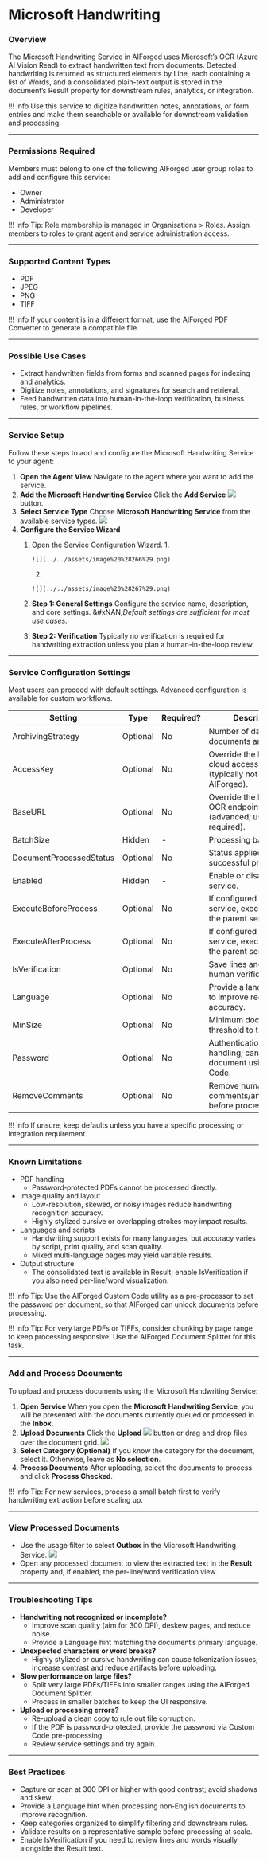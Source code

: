 # Microsoft Handwriting

### Overview

The Microsoft Handwriting Service in AIForged uses Microsoft’s OCR (Azure AI Vision Read) to extract handwritten text from documents. Detected handwriting is returned as structured elements by Line, each containing a list of Words, and a consolidated plain-text output is stored in the document’s Result property for downstream rules, analytics, or integration.

!!! info
    Use this service to digitize handwritten notes, annotations, or form entries and make them searchable or available for downstream validation and processing.

***

### Permissions Required

Members must belong to one of the following AIForged user group roles to add and configure this service:

* Owner
* Administrator
* Developer

!!! info
    Tip: Role membership is managed in Organisations > Roles. Assign members to roles to grant agent and service administration access.

***

### Supported Content Types

* PDF
* JPEG
* PNG
* TIFF

!!! info
    If your content is in a different format, use the AIForged PDF Converter to generate a compatible file.

***

### Possible Use Cases

* Extract handwritten fields from forms and scanned pages for indexing and analytics.
* Digitize notes, annotations, and signatures for search and retrieval.
* Feed handwritten data into human-in-the-loop verification, business rules, or workflow pipelines.

***

### Service Setup

Follow these steps to add and configure the Microsoft Handwriting Service to your agent:

1. **Open the Agent View**
   Navigate to the agent where you want to add the service.
2. **Add the Microsoft Handwriting Service**
   Click the **Add Service** ![](../../assets/image%20%28129%29.png) button.
3. **Select Service Type**
   Choose **Microsoft Handwriting Service** from the available service types.
   ![](../../assets/image%20%28265%29.png)
4. **Configure the Service Wizard**
   1. Open the Service Configuration Wizard.
      1.

          ![](../../assets/image%20%28266%29.png)
      2.

          ![](../../assets/image%20%28267%29.png)
   2. **Step 1: General Settings**
      Configure the service name, description, and core settings.
      &#xNAN;_&#x44;efault settings are sufficient for most use cases._

   3. **Step 2: Verification**
      Typically no verification is required for handwriting extraction unless you plan a human-in-the-loop review.


***

### Service Configuration Settings

Most users can proceed with default settings. Advanced configuration is available for custom workflows.

| Setting                 | Type     | Required? | Description                                                                   |
| ----------------------- | -------- | --------- | ----------------------------------------------------------------------------- |
| ArchivingStrategy       | Optional | No        | Number of days before documents are deleted.                                  |
| AccessKey               | Optional | No        | Override the Microsoft cloud access key (typically not required in AIForged). |
| BaseURL                 | Optional | No        | Override the Microsoft OCR endpoint (advanced; usually not required).         |
| BatchSize               | Hidden   | -         | Processing batch size.                                                        |
| DocumentProcessedStatus | Optional | No        | Status applied after successful processing.                                   |
| Enabled                 | Hidden   | -         | Enable or disable the service.                                                |
| ExecuteBeforeProcess    | Optional | No        | If configured as a child service, execute before the parent service.          |
| ExecuteAfterProcess     | Optional | No        | If configured as a child service, execute after the parent service.           |
| IsVerification          | Optional | No        | Save lines and words for human verification.                                  |
| Language                | Optional | No        | Provide a language hint to improve recognition accuracy.                      |
| MinSize                 | Optional | No        | Minimum document size threshold to trigger OCR.                               |
| Password                | Optional | No        | Authentication/password handling; can be set per document using Custom Code.  |
| RemoveComments          | Optional | No        | Remove human comments/annotations before processing.                          |

!!! info
    If unsure, keep defaults unless you have a specific processing or integration requirement.

***

### Known Limitations

* PDF handling
  * Password‑protected PDFs cannot be processed directly.
* Image quality and layout
  * Low-resolution, skewed, or noisy images reduce handwriting recognition accuracy.
  * Highly stylized cursive or overlapping strokes may impact results.
* Languages and scripts
  * Handwriting support exists for many languages, but accuracy varies by script, print quality, and scan quality.
  * Mixed multi-language pages may yield variable results.
* Output structure
  * The consolidated text is available in Result; enable IsVerification if you also need per-line/word visualization.

!!! info
    Tip: Use the AIForged Custom Code utility as a pre-processor to set the password per document, so that AIForged can unlock documents before processing.

!!! info
    Tip: For very large PDFs or TIFFs, consider chunking by page range to keep processing responsive. Use the AIForged Document Splitter for this task.

***

### Add and Process Documents

To upload and process documents using the Microsoft Handwriting Service:

1. **Open Service**
   When you open the **Microsoft Handwriting Service**, you will be presented with the documents currently queued or processed in the **Inbox**.
2. **Upload Documents**
   Click the **Upload** ![](../../assets/image%20%2813%29%20%281%29.png) button or drag and drop files over the document grid.
   ![](../../assets/image%20%28268%29.png)
3. **Select Category (Optional)**
   If you know the category for the document, select it. Otherwise, leave as **No selection**.
4. **Process Documents**
   After uploading, select the documents to process and click **Process Checked**.

!!! info
    Tip: For new services, process a small batch first to verify handwriting extraction before scaling up.

***

### View Processed Documents

* Use the usage filter to select **Outbox** in the Microsoft Handwriting Service.
  ![](../../assets/image%20%2851%29.png)
* Open any processed document to view the extracted text in the **Result** property and, if enabled, the per-line/word verification view.

***

### Troubleshooting Tips

* **Handwriting not recognized or incomplete?**
  * Improve scan quality (aim for 300 DPI), deskew pages, and reduce noise.
  * Provide a Language hint matching the document’s primary language.
* **Unexpected characters or word breaks?**
  * Highly stylized or cursive handwriting can cause tokenization issues; increase contrast and reduce artifacts before uploading.
* **Slow performance on large files?**
  * Split very large PDFs/TIFFs into smaller ranges using the AIForged Document Splitter.
  * Process in smaller batches to keep the UI responsive.
* **Upload or processing errors?**
  * Re-upload a clean copy to rule out file corruption.
  * If the PDF is password-protected, provide the password via Custom Code pre-processing.
  * Review service settings and try again.

***

### Best Practices

* Capture or scan at 300 DPI or higher with good contrast; avoid shadows and skew.
* Provide a Language hint when processing non‑English documents to improve recognition.
* Keep categories organized to simplify filtering and downstream rules.
* Validate results on a representative sample before processing at scale.
* Enable IsVerification if you need to review lines and words visually alongside the Result text.






